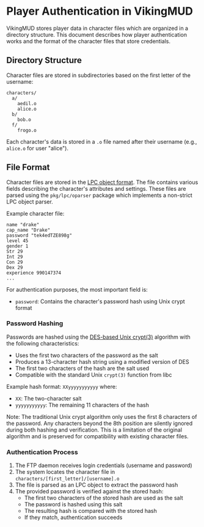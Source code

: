 # Player Authentication in VikingMUD

VikingMUD stores player data in character files which are organized in a directory structure. This document describes how player authentication works and the format of the character files that store credentials.

## Directory Structure

Character files are stored in subdirectories based on the first letter of the username:

```
characters/
  a/
    aedil.o
    alice.o
  b/
    bob.o
  f/
    frogo.o
```

Each character's data is stored in a `.o` file named after their username (e.g., `alice.o` for user "alice").

## File Format

Character files are stored in the [LPC object format](lpc_object_format.md). The file contains various fields describing the character's attributes and settings. These files are parsed using the `pkg/lpc/oparser` package which implements a non-strict LPC object parser.

Example character file:
```
name "drake"
cap_name "Drake"
password "tek4edTZE898g"
level 45
gender 1
Str 29
Int 29
Con 29
Dex 29
experience 990147374
...
```

For authentication purposes, the most important field is:

- `password`: Contains the character's password hash using Unix crypt format

### Password Hashing

Passwords are hashed using the [DES-based Unix crypt(3)](https://en.wikipedia.org/wiki/Crypt_(C)) algorithm with the following characteristics:

- Uses the first two characters of the password as the salt
- Produces a 13-character hash string using a modified version of DES
- The first two characters of the hash are the salt used
- Compatible with the standard Unix `crypt(3)` function from libc

Example hash format: `XXyyyyyyyyyyy` where:
- `XX`: The two-character salt
- `yyyyyyyyyyy`: The remaining 11 characters of the hash

Note: The traditional Unix crypt algorithm only uses the first 8 characters of the password. Any characters beyond the 8th position are silently ignored during both hashing and verification. This is a limitation of the original algorithm and is preserved for compatibility with existing character files.

### Authentication Process

1. The FTP daemon receives login credentials (username and password)
2. The system locates the character file in `characters/[first_letter]/[username].o`
3. The file is parsed as an LPC object to extract the password hash
4. The provided password is verified against the stored hash:
   - The first two characters of the stored hash are used as the salt
   - The password is hashed using this salt
   - The resulting hash is compared with the stored hash
   - If they match, authentication succeeds
